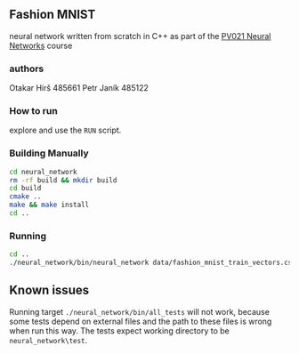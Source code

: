 ## Fashion MNIST 
neural network written from scratch in C++ as part of the [PV021 Neural Networks](https://is.muni.cz/course/fi/PV021) course

### authors
Otakar Hirš 485661
Petr Janík 485122

### How to run
explore and use the `RUN` script.

### Building Manually
```bash
cd neural_network
rm -rf build && mkdir build
cd build
cmake ..
make && make install
cd ..
```

### Running
```bash
cd ..
./neural_network/bin/neural_network data/fashion_mnist_train_vectors.csv data/fashion_mnist_train_labels.csv data/fashion_mnist_test_vectors.csv actualPredictions
```

## Known issues
Running target `./neural_network/bin/all_tests` will not work, 
because some tests depend on external files and the path to these files
is wrong when run this way.
The tests expect working directory to be `neural_network\test`.
